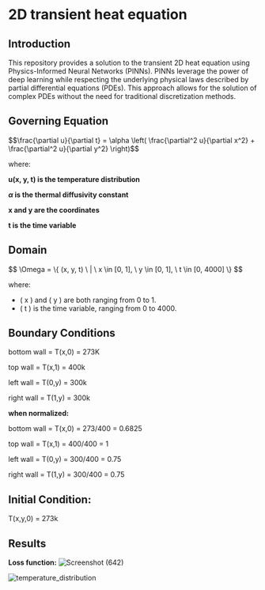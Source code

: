 # 2D transient heat equation

## Introduction
This repository provides a solution to the transient 2D heat equation using Physics-Informed Neural Networks (PINNs). PINNs leverage the power of deep learning while respecting the underlying physical laws described by partial differential equations (PDEs). This approach allows for the solution of complex PDEs without the need for traditional discretization methods.


## Governing Equation
<p>$$\frac{\partial u}{\partial t} = \alpha \left( \frac{\partial^2 u}{\partial x^2} + \frac{\partial^2 u}{\partial y^2} \right)$$</p>
where:


**u(x, y, t)  is the temperature distribution**

**$\alpha$ is the thermal diffusivity constant**

**x  and  y  are the coordinates**

**t  is the time variable**


## Domain
<p>$$ \Omega = \{ (x, y, t) \ | \ x \in [0, 1], \ y \in [0, 1], \ t \in [0, 4000] \} $$</p>

where:
- \( x \) and \( y \) are  both ranging from 0 to 1.
- \( t \) is the time variable, ranging from 0 to 4000.


## Boundary Conditions

bottom wall = T(x,0) = 273K

top wall = T(x,1) = 400k

left wall = T(0,y) = 300k

right wall = T(1,y) = 300k


 



**when normalized:**


bottom wall = T(x,0) = 273/400 = 0.6825

top wall = T(x,1) = 400/400 = 1

left wall = T(0,y) = 300/400 = 0.75

right wall = T(1,y) = 300/400 = 0.75

## Initial Condition:
T(x,y,0) = 273k


## Results
**Loss function:**
![Screenshot (642)](https://github.com/user-attachments/assets/ca1e0f4e-6974-480f-bc8a-c6235185b48c)

![temperature_distribution](https://github.com/user-attachments/assets/5e39ace8-c94c-4772-aac0-a9294ef502b5)






